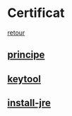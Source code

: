 # Certificat

[retour](../index-java.md)

## [principe](./note-certificats.md)

## [keytool](./how-to-keytool.md)

## [install-jre](./how-to-install-certificat-jre.md)
